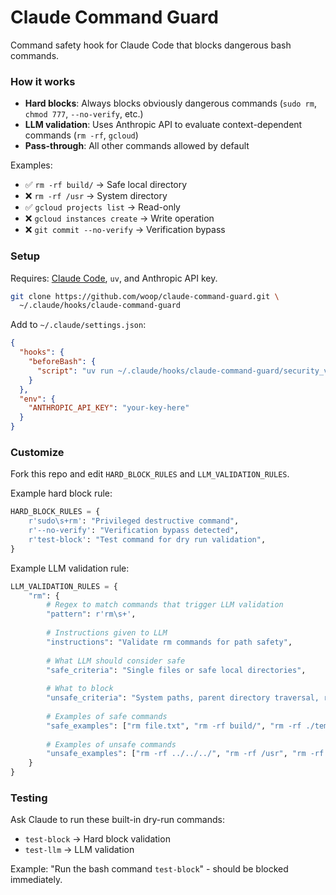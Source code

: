 # Claude Command Guard

Command safety hook for Claude Code that blocks dangerous bash commands.

### How it works

- **Hard blocks**: Always blocks obviously dangerous commands (`sudo rm`, `chmod 777`, `--no-verify`, etc.)
- **LLM validation**: Uses Anthropic API to evaluate context-dependent commands (`rm -rf`, `gcloud`)  
- **Pass-through**: All other commands allowed by default

Examples:
- ✅ `rm -rf build/` → Safe local directory
- ❌ `rm -rf /usr` → System directory  
- ✅ `gcloud projects list` → Read-only
- ❌ `gcloud instances create` → Write operation
- ❌ `git commit --no-verify` → Verification bypass

### Setup

Requires: [Claude Code](https://claude.ai/code), `uv`, and Anthropic API key.

```bash
git clone https://github.com/woop/claude-command-guard.git \
  ~/.claude/hooks/claude-command-guard
```

Add to `~/.claude/settings.json`:

```json
{
  "hooks": {
    "beforeBash": {
      "script": "uv run ~/.claude/hooks/claude-command-guard/security_validator.py"
    }
  },
  "env": {
    "ANTHROPIC_API_KEY": "your-key-here"
  }
}
```


### Customize

Fork this repo and edit `HARD_BLOCK_RULES` and `LLM_VALIDATION_RULES`.

Example hard block rule:
```python
HARD_BLOCK_RULES = {
    r'sudo\s+rm': "Privileged destructive command",
    r'--no-verify': "Verification bypass detected",
    r'test-block': "Test command for dry run validation",
}
```

Example LLM validation rule:
```python
LLM_VALIDATION_RULES = {
    "rm": {
        # Regex to match commands that trigger LLM validation
        "pattern": r'rm\s+',
        
        # Instructions given to LLM
        "instructions": "Validate rm commands for path safety",
        
        # What LLM should consider safe
        "safe_criteria": "Single files or safe local directories",
        
        # What to block
        "unsafe_criteria": "System paths, parent directory traversal, root paths",
        
        # Examples of safe commands
        "safe_examples": ["rm file.txt", "rm -rf build/", "rm -rf ./temp"],
        
        # Examples of unsafe commands
        "unsafe_examples": ["rm -rf ../../../", "rm -rf /usr", "rm -rf /"]
    }
}
```

### Testing

Ask Claude to run these built-in dry-run commands:
- `test-block` → Hard block validation
- `test-llm` → LLM validation

Example: "Run the bash command `test-block`" - should be blocked immediately.